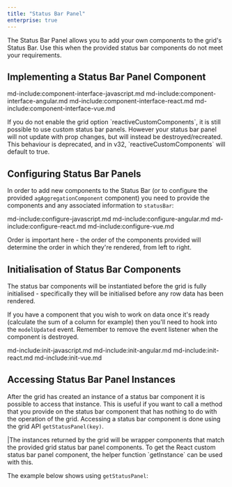 ```yaml
---
title: "Status Bar Panel"
enterprise: true
---
```


The Status Bar Panel allows you to add your own components to the grid's Status Bar. Use this when the provided status bar components do not meet your requirements.

<grid-example title='Status Bar Panel' name='simple-component' type='mixed' options='{ "enterprise": true, "modules": ["clientside", "statusbar", "range"] }'></grid-example>

## Implementing a Status Bar Panel Component

md-include:component-interface-javascript.md
md-include:component-interface-angular.md
md-include:component-interface-react.md
md-include:component-interface-vue.md

<framework-specific-section frameworks="javascript,angular,vue">
<interface-documentation interfaceName='IStatusPanelParams'></interface-documentation>
</framework-specific-section>
<framework-specific-section frameworks="react">
<interface-documentation interfaceName='CustomStatusPanelProps'></interface-documentation>
</framework-specific-section>

<framework-specific-section frameworks="react">
<note>If you do not enable the grid option `reactiveCustomComponents`, it is still possible to use custom status bar panels. However your status bar panel will not update with prop changes, but will instead be destroyed/recreated. This behaviour is deprecated, and in v32, `reactiveCustomComponents` will default to true.</note>
</framework-specific-section>

## Configuring Status Bar Panels

In order to add new components to the Status Bar (or to configure the provided `agAggregationComponent` component) you need to provide the components and any associated information to `statusBar`:

md-include:configure-javascript.md
md-include:configure-angular.md
md-include:configure-react.md
md-include:configure-vue.md

Order is important here - the order of the components provided will determine the order in which they're rendered, from left to right.

<grid-example title='Status Bar Panel' name='custom-component' type='mixed' options='{ "enterprise": true, "modules": ["clientside", "statusbar", "range"] }'></grid-example>

## Initialisation of Status Bar Components

The status bar components will be instantiated before the grid is fully initialised - specifically they will be initialised
before any row data has been rendered.

If you have a component that you wish to work on data once it's ready (calculate the sum of a column for example) then you'll
need to hook into the `modelUpdated` event. Remember to remove the event listener when the component is destroyed. 

md-include:init-javascript.md
md-include:init-angular.md
md-include:init-react.md
md-include:init-vue.md

## Accessing Status Bar Panel Instances

After the grid has created an instance of a status bar component it is possible to access that instance. This is useful if you want to call a method that you provide on the status bar component that has nothing to do with the operation of the grid. Accessing a status bar component is done using the grid API `getStatusPanel(key)`.

<api-documentation source='grid-api/api.json' section='accessories' names='["getStatusPanel"]'></api-documentation>

<framework-specific-section frameworks="react">
|The instances returned by the grid will be wrapper components that match the provided grid status bar panel components. To get the React custom status bar panel component, the helper function `getInstance` can be used with this.
</framework-specific-section>

The example below shows using `getStatusPanel`:

<grid-example title='Get Status Bar Panel Instance' name='component-instance' type='mixed' options='{ "enterprise": true, "modules": ["clientside", "statusbar", "range"] }'></grid-example>
